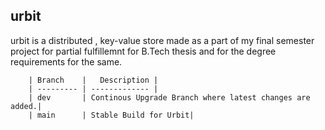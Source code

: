 ## urbit 

urbit is a distributed , key-value store made as a part of my final semester project for partial fulfillemnt for B.Tech thesis and for the degree requirements for the same.

        | Branch    |   Description |
        | --------- | ------------- |
        | dev       | Continous Upgrade Branch where latest changes are added.|
        | main      | Stable Build for Urbit|


